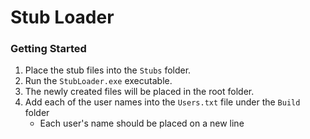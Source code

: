 # Stub Loader
### Getting Started
1) Place the stub files into the `Stubs` folder.
2) Run the `StubLoader.exe` executable.
3) The newly created files will be placed in the root folder.
4) Add each of the user names into the `Users.txt` file under the `Build` folder
    - Each user's name should be placed on a new line